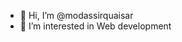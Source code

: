 - 👋 Hi, I’m @modassirquaisar
- 👀 I’m interested in Web development
<!---
Modassir Quaisar/Modassir Quaisar is a ✨ special ✨ repository because its `README.md` (this file) appears on your GitHub profile.
You can click the Preview link to take a look at your changes.
--->
